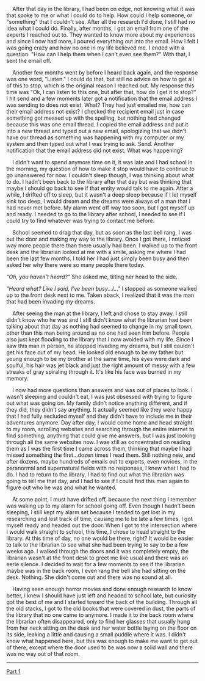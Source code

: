      After that day in the library, I had been on edge, not knowing what it was that spoke to me or what I could do to help. How could I help someone, or "something" that I couldn't see. After all the research I'd done, I still had no idea what I could do. Finally, after months, I got an email from one of the experts I reached out to. They wanted to know more about my experiences and since I now had more, I poured everything out into the email. How I felt I was going crazy and how no one in my life believed me. I ended with a question. "How can I help them when I can't even see them?" With that, I sent the email off.

    Another few months went by before I heard back again, and the response was one word, "Listen." I could do that, but still no advice on how to get all of this to stop, which is the original reason I reached out. My response this time was "Ok, I can listen to this one, but after that, how do I get it to stop?" I hit send and a few moments later got a notification that the email address I was sending to does not exist. What? They had just emailed me, how can their email address not exist? I checked the recipient email just in case something got messed up with the spelling, but nothing had changed because this was one email thread. I copied the email address and put it into a new thread and typed out a new email, apologizing that we didn't have our thread as something was happening with my computer or my system and then typed out what I was trying to ask. Send. Another notification that the email address did not exist. What was happening?  


    I didn't want to spend anymore time on it, it was late and I had school in the morning, my question of how to make it stop would have to continue to go unanswered for now. I couldn't sleep though, I was thinking about what to do. I hadn't been back to the library after that day but was thinking that maybe I should go back to see if that entity would talk to me again. After a while, I drifted off to sleep, but it wasn't a deep sleep because if I let myself sink too deep, I would dream and the dreams were always of a man that I had never met before. My alarm went off way too soon, but I got myself up and ready. I needed to go to the library after school, I needed to see if I could try to find whatever was trying to contact me before.   


    School seemed to drag that day, but as soon as the last bell rang, I was out the door and making my way to the library. Once I got there, I noticed way more people there than there usually had been. I walked up to the front desk and the librarian looked at me with a smile, asking me where I had been the last few months. I told her I had just simply been busy and then asked her why there were so many people there today.   


*"Oh, you haven't heard?"* She asked me, tilting her head to the side. 

*"Heard what? Like I said, I've been busy...I..."* I stopped as someone walked up to the front desk next to me. Taken aback, I realized that it was the man that had been invading my dreams.

     After seeing the man at the library, I left and chose to stay away. I still didn't know who he was and I still didn't know what the librarian had been talking about that day as nothing had seemed to change in my small town, other than this man being around as no one had seen him before. People also just kept flooding to the library that I now avoided with my life. Since I saw this man in person, he stopped invading my dreams, but I still couldn't get his face out of my head. He looked old enough to be my father but young enough to be my brother at the same time, his eyes were dark and soulful, his hair was jet black and just the right amount of messy with a few streaks of gray spiraling through it. It's like his face was burned in my memory. 

    I now had more questions than answers and was out of places to look. I wasn't sleeping and couldn't eat, I was just obsessed with trying to figure out what was going on. My family didn't notice anything different, and if they did, they didn't say anything. It actually seemed like they were happy that I had fully secluded myself and they didn't have to include me in their adventures anymore. Day after day, I would come home and head straight to my room, scrolling websites and searching through the entire internet to find something, anything that could give me answers, but I was just looking through all the same websites now. I was still as concentrated on reading them as I was the first time I came across them, thinking that maybe I had missed something the first...dozen times I read them. Still nothing new, and after dozens, maybe hundreds of emails out to experts, even novices, in the paranormal and supernatural fields with no responses, I knew what I had to do. I had to return to the library, I had to find out what the librarian was going to tell me that day, and I had to see if I could find this man again to figure out who he was and what he wanted.  


    At some point, I must have drifted off, because the next thing I remember was waking up to my alarm for school going off. Even though I hadn't been sleeping, I still kept my alarm set because I tended to get lost in my researching and lost track of time, causing me to be late a few times. I got myself ready and headed out the door. When I got to the intersection where I would walk straight to school, this time, I chose to head straight to the library. At this time of day, no one would be there, right? It would be easier to talk to the librarian to see what she had been trying to say to be a few weeks ago. I walked through the doors and it was completely empty, the librarian wasn't at the front desk to greet me like usual and there was an eerie silence. I decided to wait for a few moments to see if the librarian maybe was in the back room, I even rang the bell she had sitting on the desk. Nothing. She didn't come out and there was no sound at all.  


    Having seen enough horror movies and done enough research to know better, I knew I should have just left and headed to school late, but curiosity got the best of me and I started toward the back of the building. Through all the old stacks, I got to the old books that were covered in dust, the parts of the library that no one came to anymore. I made it to the back room where the librarian often disappeared, only to find her glasses that usually hung from her neck sitting on the desk and her water bottle laying on the floor on its side, leaking a little and causing a small puddle where it was. I didn't know what happened here, but this was enough to make me want to get out of there, except where the door used to be was now a solid wall and there was no way out of that room. 

---------
[Part 1](https://www.reddit.com/r/nosleep/comments/wjv7j8/the_man_in_the_library_part_1/?utm_medium=android_app&utm_source=share)